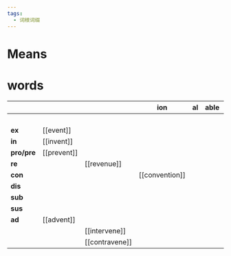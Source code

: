 ```yaml
---
tags:
  - 词根词缀
---
```

# Means

# words
|             |             |                | **ion**        | **al** | **able** | **ant** | **ate** |               |
| ----------- | ----------- | -------------- | -------------- | ------ | -------- | ------- | ------- | ------------- |
|             |             |                |                |        |          |         |         | [[venture]]   |
| **ex**      | [[event]]   |                |                |        |          |         |         |               |
| **in**      | [[invent]]  |                |                |        |          |         |         |               |
| **pro/pre** | [[prevent]] |                |                |        |          |         |         |               |
| **re**      |             | [[revenue]]    |                |        |          |         |         |               |
| **con**     |             |                | [[convention]] |        |          |         |         |               |
| **dis**     |             |                |                |        |          |         |         |               |
| **sub**     |             |                |                |        |          |         |         |               |
| **sus**     |             |                |                |        |          |         |         |               |
| **ad**      | [[advent]]  |                |                |        |          |         |         | [[adventure]] |
|             |             | [[intervene]]  |                |        |          |         |         |               |
|             |             | [[contravene]] |                |        |          |         |         |               |
